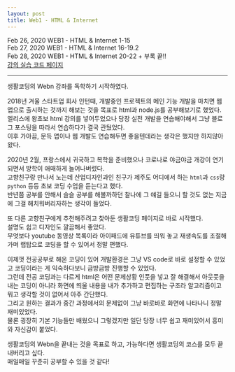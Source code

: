 ```yaml
---
layout: post
title: Web1 - HTML & Internet
---
```


Feb 26, 2020    WEB1 - HTML & Internet 1-15  
Feb 27, 2020    WEB1 - HTML & Internet 16-19.2  
Feb 28, 2020    WEB1 - HTML & Internet 20-22 + 부록 끝!!  
[강의 실습 코드 페이지](https://eunzihong.github.io/Webtest/HONG.html)

----

생활코딩의 Webn 강좌를 독학하기 시작하였다.  

2018년 겨울 스타트업 회사 인턴때, 개발중인 프로젝트의 메인 기능 개발을 마치면 웹앱으로 출시하는 것까지 해보는 것을 목표로 html과 node.js를 공부해보기로 했었다.  
엘리스에 왕초보 html 강의를 넣어두었으나 당장 실전 개발을 연습해야해서 그냥 블로그 포스팅을 따라서 연습하다가 결국 관뒀었다.  
이후 가아끔, 문득 앱이나 웹 개발도 연습해두면 좋을텐데라는 생각은 했지만 하지않아왔다.  
  

2020년 2월, 프랑스에서 귀국하고 복학을 준비했으나 코로나로 야금야금 개강이 연기되면서 방학이 애매하게 늘어나버렸다.  
고향친구랑 만나서 노는데 산업디자인과인 친구가 제주도 어디에서 하는 `html`과 `css`랑 `python` 등등 초보 코딩 수업을 듣는다고 했다.  
반년쯤 공부를 안해서 슬슬 공부를 해볼까하던 찰나에 그 얘길 들으니 할 것도 없는 지금에 그걸 해치워버리자하는 생각이 들었다.  
  

또 다른 고향친구에게 추천해주려고 찾아둔 생활코딩 페이지로 바로 시작했다.  
설명도 쉽고 디자인도 깔끔해서 좋았다.  
무엇보다 youtube 동영상 목록이라 아이패드에 유튜브를 띄워 놓고 재생속도를 조절해가며 랩탑으로 코딩을 할 수 있어서 정말 편했다.  
  

이제껏 전공공부로 해온 코딩이 있어 개발환경은 그냥 VS code로 바로 설정할 수 있었고 코딩이라는 게 익숙하다보니 금방금방 진행할 수 있었다.  
그런데 전공 코딩과는 다르게 html은 어떤 문제상황 인풋을 넣고 잘 해결해서 아웃풋을 내는 코딩이 아니라 화면에 띄울 내용을 내가 추가하고 편집하는 구조라 알고리즘이고 뭐고 생각할 것이 없어서 아주 간단했다.  
그리고 원하는 결과가 중간 과정에서의 문제없이 그냥 바로바로 화면에 나타나니 정말 재미있었다.  
물론 굉장히 기본 기능들만 배웠으니 그렇겠지만 일단 당장 너무 쉽고 재미있어서 흥미와 자신감이 붙었다.  
  

생활코딩의 Webn을 끝내는 것을 목표로 하고, 가능하다면 생활코딩의 코스를 모두 끝내버리고 싶다.  
매일매일 꾸준히 공부할 수 있을 것 같다!  

